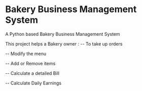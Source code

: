 # Bakery Business Management System
A Python based Bakery Business Management System

This project helps a Bakery owner :
-- To take up orders

-- Modify the menu

-- Add or Remove items

-- Calculate a detailed Bill 

-- Calculate Daily Earnings

